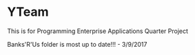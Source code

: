 # YTeam

This is for Programming Enterprise Applications Quarter Project


Banks'R'Us folder is most up to date!!! - 3/9/2017
